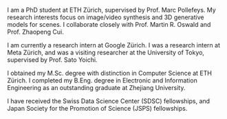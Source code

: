 I am a PhD student at ETH Zürich, supervised by Prof. Marc Pollefeys.
My research interests focus on image/video synthesis and 3D generative models for scenes.
I collaborate closely with Prof. Martin R. Oswald and Prof. Zhaopeng Cui.

I am currently a research intern at Google Zürich. <!--with Dr. Kripasindhu Sarkar and Dr. Thabo Beeler.-->
I was a research intern at Meta Zürich, and <!-- with Dr. Manuel López Antequera and Dr. Yubin Kuang.-->
was a visiting researcher at the University of Tokyo, supervised by Prof. Sato Yoichi.

I obtained my M.Sc. degree with distinction in Computer Science at ETH Zürich. <!--with a master's thesis supervised by Prof. Thomas Hoffman.-->
I completed my B.Eng. degree in Electronic and Information Engineering as an outstanding graduate at Zhejiang University.

I have received the Swiss Data Science Center (SDSC) fellowships, and Japan Society for the Promotion of Science (JSPS) fellowships.
